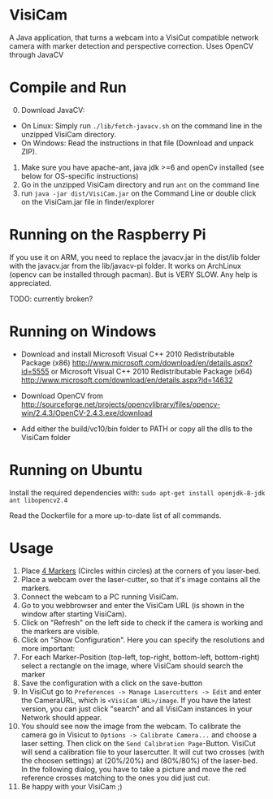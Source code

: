 VisiCam
=======

A Java application, that turns a webcam into a VisiCut compatible network camera with marker detection and perspective correction. Uses OpenCV through JavaCV

Compile and Run
===============
0. Download JavaCV:
  * On Linux: Simply run `./lib/fetch-javacv.sh` on the command line in the unzipped VisiCam directory.
  * On Windows: Read the instructions in that file (Download and unpack ZIP).
1. Make sure you have apache-ant, java jdk >=6 and openCv installed (see below for OS-specific instructions)
2. Go in the unzipped VisiCam directory and run `ant` on the command line
3. run `java -jar dist/VisiCam.jar` on the Command Line or double click on the VisiCam.jar file in finder/explorer

Running on the Raspberry Pi
===========================
If you use it on ARM, you need to replace the javacv.jar in the dist/lib folder
with the javacv.jar from the lib/javacv-pi folder.
It works on ArchLinux (opencv can be installed through pacman). But
is VERY SLOW. Any help is appreciated.

TODO: currently broken?

Running on Windows
==================
- Download and install 
    Microsoft Visual C++ 2010 Redistributable Package (x86) http://www.microsoft.com/download/en/details.aspx?id=5555
  or
    Microsoft Visual C++ 2010 Redistributable Package (x64) http://www.microsoft.com/download/en/details.aspx?id=14632

- Download OpenCV from http://sourceforge.net/projects/opencvlibrary/files/opencv-win/2.4.3/OpenCV-2.4.3.exe/download
- Add either the build/vc10/bin folder to PATH or copy all the dlls to the VisiCam folder

Running on Ubuntu
=================

Install the required dependencies with: `sudo apt-get install openjdk-8-jdk ant libopencv2.4`

Read the Dockerfile for a more up-to-date list of all commands.

Usage
=====
1. Place [4 Markers](https://github.com/t-oster/VisiCam/blob/master/visicam-marker.svg) (Circles within circles) at the corners of you laser-bed.
2. Place a webcam over the laser-cutter, so that it's image contains all the markers.
3. Connect the webcam to a PC running VisiCam.
4. Go to you webbrowser and enter the VisiCam URL (is shown in the window after starting VisiCam).
5. Click on "Refresh" on the left side to check if the camera is working and the markers are visible.
6. Click on "Show Configuration". Here you can specify the resolutions and more important:
7. For each Marker-Position (top-left, top-right, bottom-left, bottom-right) select a rectangle on the image, where VisiCam should search the marker
8. Save the configuration with a click on the save-button
9. In VisiCut go to `Preferences -> Manage Lasercutters -> Edit` and enter the CameraURL, which is `<VisiCam URL>/image`. If you have the latest version, you can just click "search" and all VisiCam instances in your Network should appear.
10. You should see now the image from the webcam. To calibrate the camera go in Visicut to `Options -> Calibrate Camera...` and choose a laser setting. Then click on the `Send Calibration Page`-Button. VisiCut will send a calibration file to your lasercutter. It will cut two crosses (with the choosen settings) at (20%/20%) and (80%/80%) of the laser-bed. In the following dialog, you have to take a picture and move the red reference crosses matching to the ones you did just cut.
11. Be happy with your VisiCam ;)
